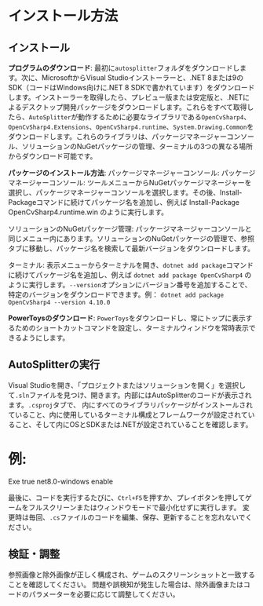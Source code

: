 # インストール方法
## インストール

**プログラムのダウンロード**:
最初に`autosplitter`フォルダをダウンロードします。次に、MicrosoftからVisual Studioインストーラーと、.NET 8または9のSDK（コードはWindows向けに.NET 8 SDKで書かれています）をダウンロードします。インストーラーを取得したら、プレビュー版または安定版と、.NETによるデスクトップ開発パッケージをダウンロードします。これらをすべて取得したら、`AutoSplitter`が動作するために必要なライブラリである`OpenCvSharp4`、`OpenCvSharp4.Extensions`、`OpenCvSharp4.runtime`、`System.Drawing.Common`をダウンロードします。これらのライブラリは、パッケージマネージャーコンソール、ソリューションのNuGetパッケージの管理、ターミナルの3つの異なる場所からダウンロード可能です。

**パッケージのインストール方法**: パッケージマネージャーコンソール: パッケージマネージャーコンソール: ツールメニューからNuGetパッケージマネージャーを選択し、パッケージマネージャーコンソールを選択します。その後、Install-Packageコマンドに続けてパッケージ名を追加し、例えば Install-Package OpenCvSharp4.runtime.win のように実行します。

ソリューションのNuGetパッケージ管理: パッケージマネージャーコンソールと同じメニュー内にあります。ソリューションのNuGetパッケージの管理で、参照タブに移動し、パッケージ名を検索して最新バージョンをダウンロードします。


ターミナル: 表示メニューからターミナルを開き、`dotnet add package`コマンドに続けてパッケージ名を追加し、例えば `dotnet add package OpenCvSharp4` のように実行します。`--version`オプションにバージョン番号を追加することで、特定のバージョンをダウンロードできます。例： `dotnet add package OpenCvSharp4 --version 4.10.0`

**PowerToysのダウンロード**: `PowerToys`をダウンロードし、常にトップに表示するためのショートカットコマンドを設定し、ターミナルウィンドウを常時表示できるようにします。


## AutoSplitterの実行

Visual Studioを開き、「プロジェクトまたはソリューションを開く」を選択して`.sln`ファイルを見つけ、開きます。内部にはAutoSplitterのコードが表示されます。`.csproj`タブで、
<ItemGroup>内にすべてのライブラリパッケージがインストールされていること、<PropertyGroup>内に使用しているターミナル構成とフレームワークが設定されていること、そして<Project>内にOSとSDKまたは.NETが設定されていることを確認します。

  # 例:
  <Project Sdk="Microsoft.NET.Sdk.WindowsDesktop">
	<PropertyGroup>
		<OutputType>Exe</OutputType>
		<UseWindowsForms>true</UseWindowsForms>
		<TargetFramework>net8.0-windows</TargetFramework>
		<Nullable>enable</Nullable>
	</PropertyGroup>
	<ItemGroup>
		<PackageReference Include="OpenCvSharp4" Version="4.10.0.20241108" />
		<PackageReference Include="OpenCvSharp4.Extensions" Version="4.10.0.20241108" />
		<PackageReference Include="OpenCvSharp4.runtime.win" Version="4.10.0.20241108" />
		<PackageReference Include="System.Drawing.Common" Version="9.0.0" />
	</ItemGroup>
</Project>


最後に、コードを実行するたびに、`Ctrl+F5`を押すか、プレイボタンを押してゲームをフルスクリーンまたはウィンドウモードで最小化せずに実行します。
変更時は毎回、`.cs`ファイルのコードを編集、保存、更新することを忘れないでください。

## 検証・調整
参照画像と除外画像が正しく構成され、ゲームのスクリーンショットと一致することを確認してください。
問題や誤検知が発生した場合は、除外画像またはコードのパラメーターを必要に応じて調整してください。